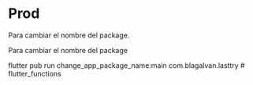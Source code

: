 # Prod

Para cambiar el nombre del package.

Para cambiar el nombre del package

flutter pub run change_app_package_name:main com.blagalvan.lasttry
#   f l u t t e r _ f u n c t i o n s  
 